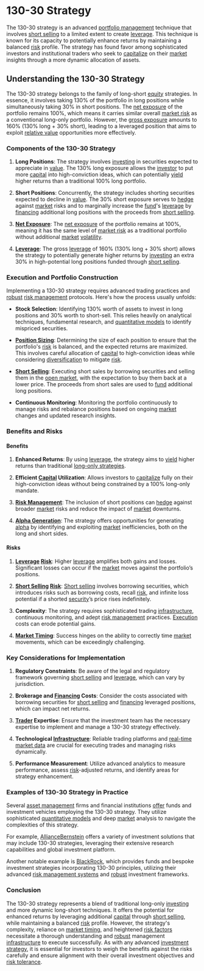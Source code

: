 # 130-30 Strategy

The 130-30 strategy is an advanced [portfolio management](../p/par.md) technique that involves [short selling](../s/short_selling.md) to a limited extent to create [leverage](../l/leverage.md). This technique is known for its capacity to potentially enhance returns by maintaining a balanced [risk](../r/risk.md) profile. The strategy has found favor among sophisticated investors and institutional traders who seek to [capitalize](../c/capitalize.md) on their [market](../m/market.md) insights through a more dynamic allocation of assets.

## Understanding the 130-30 Strategy

The 130-30 strategy belongs to the family of long-short [equity](../e/equity.md) strategies. In essence, it involves taking 130% of the portfolio in long positions while simultaneously taking 30% in short positions. The [net exposure](../n/net_exposure.md) of the portfolio remains 100%, which means it carries similar overall [market risk](../m/market_risk.md) as a conventional long-only portfolio. However, the [gross exposure](../g/gross_exposure.md) amounts to 160% (130% long + 30% short), leading to a leveraged position that aims to exploit [relative value](../r/relative_value.md) opportunities more effectively.

### Components of the 130-30 Strategy

1. **Long Positions**: The strategy involves [investing](../i/investing.md) in securities expected to appreciate in [value](../v/value.md). The 130% long exposure allows the [investor](../i/investor.md) to put more [capital](../c/capital.md) into high-conviction ideas, which can potentially [yield](../y/yield.md) higher returns than a traditional 100% long portfolio.

2. **Short Positions**: Concurrently, the strategy includes shorting securities expected to decline in [value](../v/value.md). The 30% short exposure serves to [hedge](../h/hedge.md) against [market](../m/market.md) risks and to marginally increase the [fund](../f/fund.md)'s [leverage](../l/leverage.md) by [financing](../f/financing.md) additional long positions with the proceeds from [short selling](../s/short_selling.md).

3. **[Net Exposure](../n/net_exposure.md)**: The [net exposure](../n/net_exposure.md) of the portfolio remains at 100%, meaning it has the same level of [market risk](../m/market_risk.md) as a traditional portfolio without additional [market](../m/market.md) [volatility](../v/volatility.md). 

4. **[Leverage](../l/leverage.md)**: The gross [leverage](../l/leverage.md) of 160% (130% long + 30% short) allows the strategy to potentially generate higher returns by [investing](../i/investing.md) an extra 30% in high-potential long positions funded through [short selling](../s/short_selling.md).

### Execution and Portfolio Construction

Implementing a 130-30 strategy requires advanced trading practices and [robust](../r/robust.md) [risk management](../r/risk_management.md) protocols. Here's how the process usually unfolds:

- **Stock Selection**: Identifying 130% worth of assets to invest in long positions and 30% worth to short-sell. This relies heavily on analytical techniques, fundamental research, and [quantitative models](../q/quantitative_models.md) to identify mispriced securities.

- **[Position Sizing](../p/position_sizing.md)**: Determining the size of each position to ensure that the portfolio's [risk](../r/risk.md) is balanced, and the expected returns are maximized. This involves careful allocation of [capital](../c/capital.md) to high-conviction ideas while considering [diversification](../d/diversification.md) to mitigate [risk](../r/risk.md).

- **[Short Selling](../s/short_selling.md)**: Executing short sales by borrowing securities and selling them in the [open market](../o/open_market.md), with the expectation to buy them back at a lower price. The proceeds from short sales are used to [fund](../f/fund.md) additional long positions.

- **Continuous Monitoring**: Monitoring the portfolio continuously to manage risks and rebalance positions based on ongoing [market](../m/market.md) changes and updated research insights.

### Benefits and Risks

#### Benefits

1. **Enhanced Returns**: By using [leverage](../l/leverage.md), the strategy aims to [yield](../y/yield.md) higher returns than traditional [long-only strategies](../l/long-only_strategies.md).
   
2. **Efficient [Capital](../c/capital.md) Utilization**: Allows investors to [capitalize](../c/capitalize.md) fully on their high-conviction ideas without being constrained by a 100% long-only mandate.
   
3. **[Risk Management](../r/risk_management.md)**: The inclusion of short positions can [hedge](../h/hedge.md) against broader [market](../m/market.md) risks and reduce the impact of [market](../m/market.md) downturns.

4. **[Alpha Generation](../a/alpha_generation.md)**: The strategy offers opportunities for generating [alpha](../a/alpha.md) by identifying and exploiting [market](../m/market.md) inefficiencies, both on the long and short sides.

#### Risks

1. **[Leverage](../l/leverage.md) [Risk](../r/risk.md)**: Higher [leverage](../l/leverage.md) amplifies both gains and losses. Significant losses can occur if the [market](../m/market.md) moves against the portfolio’s positions.
   
2. **[Short Selling](../s/short_selling.md) [Risk](../r/risk.md)**: [Short selling](../s/short_selling.md) involves borrowing securities, which introduces risks such as borrowing costs, recall [risk](../r/risk.md), and infinite loss potential if a shorted [security](../s/security.md)’s price rises indefinitely.

3. **Complexity**: The strategy requires sophisticated trading [infrastructure](../i/infrastructure.md), continuous monitoring, and adept [risk management](../r/risk_management.md) practices. [Execution](../e/execution.md) costs can erode potential gains.

4. **[Market Timing](../m/market_timing.md)**: Success hinges on the ability to correctly time [market](../m/market.md) movements, which can be exceedingly challenging.

### Key Considerations for Implementation

1. **Regulatory Constraints**: Be aware of the legal and regulatory framework governing [short selling](../s/short_selling.md) and [leverage](../l/leverage.md), which can vary by jurisdiction.

2. **Brokerage and [Financing](../f/financing.md) Costs**: Consider the costs associated with borrowing securities for [short selling](../s/short_selling.md) and [financing](../f/financing.md) leveraged positions, which can impact net returns.

3. **[Trader](../t/trader.md) Expertise**: Ensure that the investment team has the necessary expertise to implement and manage a 130-30 strategy effectively.

4. **Technological [Infrastructure](../i/infrastructure.md)**: Reliable trading platforms and [real-time market data](../r/real-time_market_data.md) are crucial for executing trades and managing risks dynamically.

5. **Performance Measurement**: Utilize advanced analytics to measure performance, assess [risk](../r/risk.md)-adjusted returns, and identify areas for strategy enhancement.

### Examples of 130-30 Strategy in Practice

Several [asset management](../a/asset_management.md) firms and financial institutions [offer](../o/offer.md) funds and investment vehicles employing the 130-30 strategy. They utilize sophisticated [quantitative models](../q/quantitative_models.md) and deep [market](../m/market.md) analysis to navigate the complexities of this strategy.

For example, [AllianceBernstein](https://www.alliancebernstein.com) offers a variety of investment solutions that may include 130-30 strategies, leveraging their extensive research capabilities and global investment platform.

Another notable example is [BlackRock](https://www.blackrock.com), which provides funds and bespoke investment strategies incorporating 130-30 principles, utilizing their advanced [risk management systems](../r/risk_management_systems.md) and [robust](../r/robust.md) investment frameworks.

### Conclusion

The 130-30 strategy represents a blend of traditional long-only [investing](../i/investing.md) and more dynamic long-short techniques. It offers the potential for enhanced returns by leveraging additional [capital](../c/capital.md) through [short selling](../s/short_selling.md), while maintaining a balanced [risk](../r/risk.md) profile. However, the strategy's complexity, reliance on [market timing](../m/market_timing.md), and heightened [risk factors](../r/risk_factors_in_trading.md) necessitate a thorough understanding and [robust](../r/robust.md) management [infrastructure](../i/infrastructure.md) to execute successfully. As with any advanced [investment strategy](../i/investment_strategy.md), it is essential for investors to weigh the benefits against the risks carefully and ensure alignment with their overall investment objectives and [risk tolerance](../r/risk_tolerance.md).